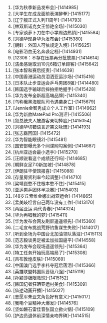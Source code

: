 
1. [华为秋季新品发布会]-[1414985]
1. [大学生在成龙面前表演醉拳]-[1415177]
1. [辽宁舰正式入列11周年]-[1414793]
1. [林双斯诺克女王惊艳全场]-[1415030]
1. [专家谈萝卜刀在中小学周边热销]-[1415584]
1. [刘德华现身华为发布会]-[1415380]
1. [朝鲜：外国人可依规定入境]-[1415625]
1. [电影浴血无名奔袭定档]-[1414931]
1. [12306：不存在压票再分批放票]-[1414614]
1. [洁柔感谢取消10元6箱订单顾客]-[1415642]
1. [张本智和赛后揽责]-[1414639]
1. [中国香港运动员泪洒亚运沙场]-[1415416]
1. [日本队止步亚运会乒乓男团8强]-[1414480]
1. [韩国选手输球后摔拍拒绝握手]-[1415428]
1. [华为发布全新超高端品牌]-[1415340]
1. [乌称俄黑海舰队司令遇袭身亡]-[1415679]
1. [Jennie金智秀成立个人工作室]-[1414962]
1. [华为新款MatePad Pro测评]-[1415506]
1. [叙总统夫人被游客亲切捧脸]-[1415054]
1. [刘德华切错语言逗笑文咏珊]-[1414193]
1. [张志磊回国]-[1415472]
1. [华为智能眼镜2]-[1415481]
1. [国安部曝光多个间谍网勾案例]-[1414687]
1. [杭州亚运会最小选手]-[1415270]
1. [汪顺说看这个成绩还行吗]-[1414685]
1. [朝鲜女足7:0新加坡]-[1414878]
1. [伊朗驻华使馆报喜]-[1415088]
1. [存量房贷利率今起调整]-[1414710]
1. [梁靖崑憋不住根本憋不住]-[1415415]
1. [亚运男乒团体半决赛]-[1415403]
1. [48岁丘索维金娜出战亚运会]-[1414865]
1. [孟美岐坦言自己两年没有工作]-[1413170]
1. [两届亚运 两代青春]-[1414324]
1. [华为再唱我的梦]-[1415411]
1. [华为发布会网友刷屏遥遥领先]-[1415360]
1. [二毛宣布挑战荒野钓鱼谋生失败]-[1414017]
1. [听到全场为中国台北加油领队落泪]-[1415113]
1. [范志毅谈男足被孟加拉国逼平]-[1414558]
1. [华为发布会现场遥遥领先]-[1415364]
1. [特工任务开始玩高端局了]-[1415308]
1. [吕布敦煌皮肤]-[1415069]
1. [中国澳门选手李祎夺冠后落泪]-[1415366]
1. [英雄联盟韩国队晋级八强]-[1415119]
1. [孙颖莎极限救球]-[1415152]
1. [韩国记者狂晒亚运村美食]-[1415309]
1. [仙逆动画开播]-[1415027]
1. [志愿军朱亚文角色好有意义]-[1415017]
1. [我嘞个豆精神大爆发]-[1414576]
1. [坚如磐石雷佳音张国立掀火锅]-[1415109]
1. [护边员退休前深情亲吻界碑]-[1414515]